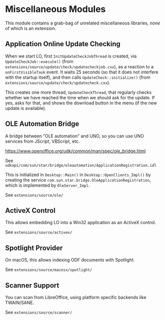 # Miscellaneous Modules

This module contains a grab-bag of unrelated miscellaneous libraries, *none* of
which is an extension.

## Application Online Update Checking

When we start LO, first `InitUpdateCheckJobThread` is created, via
`UpdateCheckJob::execute()` (from `extensions/source/update/check/updatecheckjob.cxx`),
as a reaction to a `onFirstVisibleTask` event. It waits 25 seconds (so that it
does not interfere with the startup itself), and then calls
`UpdateCheck::initialize()` (from `extensions/source/update/check/updatecheck.cxx`).

This creates one more thread, `UpdateCheckThread`, that regularly checks whether
we have reached the time when we should ask for the update.  If yes, asks for
that, and shows the download button in the menu (if the new update is
available).

## OLE Automation Bridge

A bridge between "OLE automation" and UNO, so you can use UNO services
from JScript, VBScript, etc.

<https://www.openoffice.org/udk/common/man/spec/ole_bridge.html>

See `udkapi/com/sun/star/bridge/oleautomation/ApplicationRegistration.idl`

This is initialized in `Desktop::Main()` in `Desktop::OpenClients_Impl()`
by creating the service `com.sun.star.bridge.OleApplicationRegistration`,
which is implemented by `OleServer_Impl`.

See `extensions/source/ole/`

## ActiveX Control

This allows embedding LO into a Win32 application as an ActiveX control.

See `extensions/source/activex/`

## Spotlight Provider

On macOS, this allows indexing ODF documents with Spotlight.

See `extensions/source/macosx/spotlight/`

## Scanner Support

You can scan from LibreOffice, using platform specific backends like TWAIN/SANE.

See `extensions/source/scanner/`

